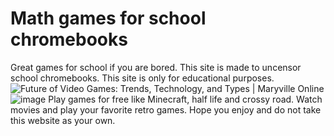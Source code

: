 # Math games for school chromebooks
Great games for school if you are bored. This site is made to uncensor school chromebooks. This site is only for educational purposes.
<img src="https://online.maryville.edu/wp-content/uploads/sites/97/2021/03/MVU-BFADM-2020-Q4-Skyscraper-Future-of-Video-Games-Trends-Technology-Types-header-v2.jpg" alt="Future of Video Games: Trends, Technology, and Types | Maryville Online"/>![image](https://github.com/ldaverstam/Math-games-for-school-chromebooks/assets/118600936/7d4395bb-2177-4cc0-8221-815e868f6f50)
Play games for free like Minecraft, half life and crossy road. 
Watch movies and play your favorite retro games.
Hope you enjoy and do not take this website as your own. 
